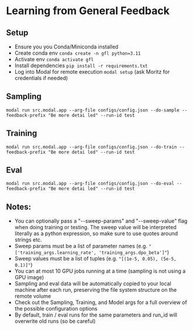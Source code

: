 # Learning from General Feedback

## Setup
- Ensure you you Conda/Miniconda installed
- Create conda env `conda create -n gfl python=3.11`
- Activate env `conda activate gfl`
- Install dependencies `pip install -r requirements.txt`
- Log into Modal for remote execution `modal setup` (ask Moritz for credentials if needed)

## Sampling
`modal run src.modal.app --arg-file configs/config.json --do-sample --feedback-prefix "Be more detai
led" --run-id test`

## Training
`modal run src.modal.app --arg-file configs/config.json --do-train --feedback-prefix "Be more detai
led" --run-id test`

## Eval
`modal run src.modal.app --arg-file configs/config.json --do-eval --feedback-prefix "Be more detai
led" --run-id test`

## Notes:
- You can optionally pass a "--sweep-params" and "--sweep-value" flag when doing training or testing. The sweep value will be interpreted literally as a python expression, so make sure to use quotes around strings etc.
- Sweep params must be a list of parameter names (e.g. `"['training_args.learning_rate', 'training_args.dpo_beta']"`)
- Sweep values must be a list of tuples (e.g. `"[(1e-5, 0.05), (5e-5, 0.1)]"`)
- You can at most 10 GPU jobs running at a time (sampling is not using a GPU image)
- Sampling and eval data will be automatically copied to your local machine after each run, preserving the file system structure on the remote volume
- Check out the Sampling, Training, and Model args for a full overview of the possible configuration options
- By default, train / eval runs for the same parameters and run_id will overwrite old runs (so be careful)